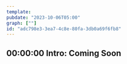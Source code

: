 ```yaml
---
template: 
pubdate: "2023-10-06T05:00"
graph: [""]
id: "adc798e3-3ea7-4c8e-80fa-3db0a69f6fb8"
---
```





## 00:00:00 Intro: Coming Soon
